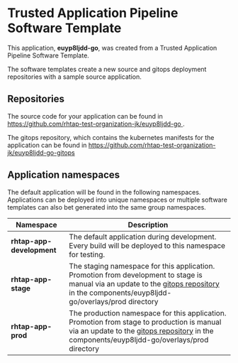# Trusted Application Pipeline Software Template

This application, **euyp8ljdd-go**, was created from a Trusted Application Pipeline Software Template.

The software templates create a new source and gitops deployment repositories with a sample source application. 

## Repositories

The source code for your application can be found in [https://github.com/rhtap-test-organization-jk/euyp8ljdd-go ](https://github.com/rhtap-test-organization-jk/euyp8ljdd-go ).
 
The gitops repository, which contains the kubernetes manifests for the application can be found in 
[https://github.com/rhtap-test-organization-jk/euyp8ljdd-go-gitops ](https://github.com/rhtap-test-organization-jk/euyp8ljdd-go-gitops ) 

## Application namespaces 

The default application will be found in the following namespaces. Applications can be deployed into unique namespaces or multiple software templates can also bet generated into the same group namespaces.  

|  Namespace   |  Description   |  
| -------- | -------- |   
| **rhtap-app-development** | The default application during development. Every build will be deployed to this namespace for testing. | 
| **rhtap-app-stage** | The staging namespace for this application. Promotion from development to stage is manual via an update to the [gitops repository](https://github.com/rhtap-test-organization-jk/euyp8ljdd-go-gitops ) in the components/euyp8ljdd-go/overlays/prod directory |  
| **rhtap-app-prod** | The production namespace for this application. Promotion from stage to production is manual via an update to the [gitops repository](https://github.com/rhtap-test-organization-jk/euyp8ljdd-go-gitops ) in the components/euyp8ljdd-go/overlays/prod directory | 
